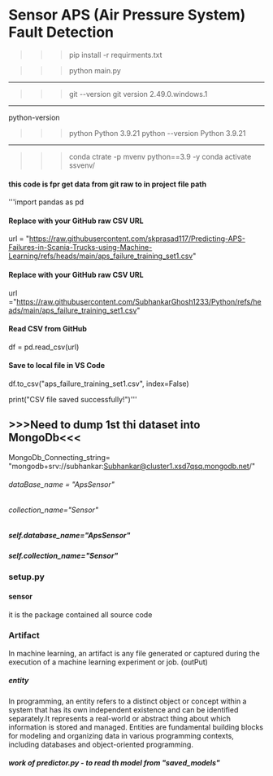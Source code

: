 # Sensor APS (Air Pressure System) Fault Detection

>>>pip install -r requirments.txt

>>>python main.py
---

>>>git --version
git version 2.49.0.windows.1
---
python-version
>>>python
Python 3.9.21
>>>python --version
Python 3.9.21

---
>>>conda ctrate -p mvenv python==3.9 -y
>>>conda activate  ssvenv/
>>>
#### this code is fpr get data from git raw to in project file path
'''import pandas as pd

#### Replace with your GitHub raw CSV URL
url = "https://raw.githubusercontent.com/skprasad117/Predicting-APS-Failures-in-Scania-Trucks-using-Machine-Learning/refs/heads/main/aps_failure_training_set1.csv"


#### Replace with your GitHub raw CSV URL
url ="https://raw.githubusercontent.com/SubhankarGhosh1233/Python/refs/heads/main/aps_failure_training_set1.csv"



#### Read CSV from GitHub
df = pd.read_csv(url)

#### Save to local file in VS Code
df.to_csv("aps_failure_training_set1.csv", index=False)

print("CSV file saved successfully!")'''

## >>>Need to dump 1st thi dataset into MongoDb<<<


MongoDb_Connecting_string= "mongodb+srv://subhankar:Subhankar@cluster1.xsd7qsq.mongodb.net/"
###### dataBase_name = "ApsSensor"
###### collection_name="Sensor"
#####            self.database_name="ApsSensor"
#####              self.collection_name="Sensor"
### setup.py 
#### sensor
it is the package contained all source code
### Artifact
In machine learning, an artifact is any file generated or captured during the execution of a machine learning experiment or job. (outPut)


##### entity
In programming, an entity refers to a distinct object or concept within a system that has its own independent existence and can be identified separately.It represents a real-world or abstract thing about which information is stored and managed. Entities are fundamental building blocks for modeling and organizing data in various programming contexts, including databases and object-oriented programming.  

##### work of predictor.py - to read th model from "saved_models"
